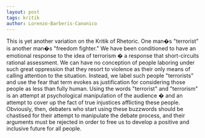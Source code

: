 ```yaml
---
layout: post
tags: kritik
author: Lorenzo-Barberis-Canonico
---
```


This is yet another variation on the Kritik of Rhetoric. One man�s "terrorist" is another man�s "freedom fighter." We have been conditioned to have an emotional response to the idea of terrorism � a response that short-circuits rational assessment. We can have no conception of people laboring under such great oppression that they resort to violence as their only means of calling attention to the situation. Instead, we label such people "terrorists" and use the fear that term evokes as justification for considering those people as less than fully human. Using the words "terrorist" and "terrorism" is an attempt at psychological manipulation of the audience � and an attempt to cover up the fact of true injustices afflicting these people. Obviously, then, debaters who start using these buzzwords should be chastised for their attempt to manipulate the debate process, and their arguments must be rejected in order to free us to develop a positive and inclusive future for all people.
